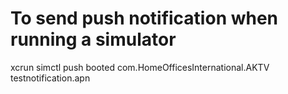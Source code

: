# To send push notification when running a simulator
xcrun simctl push booted com.HomeOfficesInternational.AKTV testnotification.apn
